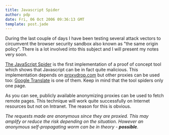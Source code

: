 ```yaml
---
title: Javascript Spider
author: pdp
date: Fri, 06 Oct 2006 09:36:13 GMT
template: post.jade
---
```


During the last couple of days I have been testing several attack vectors to circumvent the browser security sandbox also known as "the same origin policy". There is a lot involved into this subject and I will present my notes very soon.

[The JavaScript Spider](/files/2006/10/spider.htm) is the first implementation of a proof of concept tool which shows that Javascript can be in fact quite malicious. This implementation depends on [proxydrop.com](http://proxydrop.com) but other proxies can be used too: [Google Translate](http://translate.google.com/) is one of them. Keep in mind that the tool spiders only one page.

As you can see, publicly available anonymizing proxies can be used to fetch remote pages. This technique will work quite successfully on Internet resources but not on Intranet. The reason for this is obvious.

_The requests made are anonymous since they are proxied. This may amplify or reduce the risk depending on the situation. However an anonymous self-propagating worm can be in theory - **possible**._

